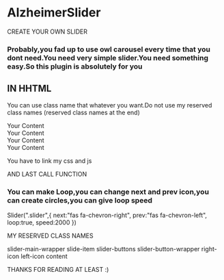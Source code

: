 # AlzheimerSlider
CREATE YOUR OWN SLIDER 

### Probably,you fad up to use owl carousel every time that you dont need.You need very simple slider.You need something easy.So this plugin is absolutely for you

## IN HHTML
You can use class name that whatever you want.Do not use my reserved class names (reserved class names at the end)

<div class="slider">
  <div class="content">
    <div class="slider1">Your Content</div>
    <div class="slider2">Your Content</div>    
    <div class="slider3">Your Content</div>    
    <div class="slider4">Your Content</div>    
  </div>
</div>

You have to link my css and js

<link rel="stylesheet"  src="alzheimer_slider.css">
<script src="js/alzheimer_slider.js"></script>

AND LAST CALL FUNCTION

<script>
  Slider(".slider");
 </script>
 
 
 
 ### You can make Loop,you can change next and prev icon,you can create circles,you can give loop speed
 
 Slider(".slider",{
 next:"fas fa-chevron-right",
 prev:"fas fa-chevron-left",
 loop:true,
 speed:2000
 })
 
 
 
 MY RESERVED CLASS NAMES
 
 slider-main-wrapper
 slide-item
 slider-buttons
 slider-button-wrapper
 right-icon
 left-icon
 content
 
 
 
 THANKS FOR READING AT LEAST :)
